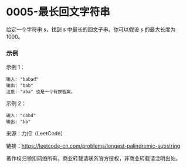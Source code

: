 # 0005-最长回文字符串

给定一个字符串 s，找到 s 中最长的回文子串。你可以假设 s 的最大长度为 1000。

### 示例

示例 1：

    输入: "babad"
    输出: "bab"
    注意: "aba" 也是一个有效答案。
示例 2：

    输入: "cbbd"
    输出: "bb"

来源：力扣（LeetCode）

链接：https://leetcode-cn.com/problems/longest-palindromic-substring

著作权归领扣网络所有。商业转载请联系官方授权，非商业转载请注明出处。